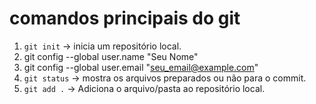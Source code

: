# comandos principais do git
1. ``git init`` -> inicia um repositório local.
2. git config --global user.name "Seu Nome"
3. git config --global user.email "seu_email@example.com"
4. ``git status`` -> mostra os arquivos preparados ou não para o commit.
5. ``git add .`` -> Adiciona o arquivo/pasta ao repositório local.